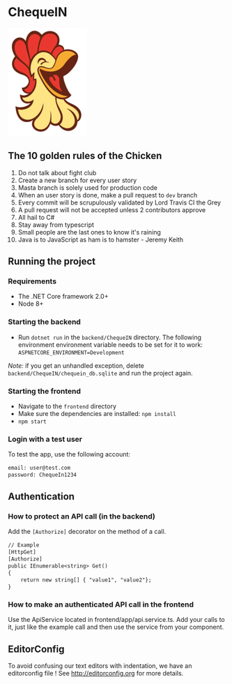 # ChequeIN

![ChequeIN logo](chicken.png)

## The 10 golden rules of the Chicken
1. Do not talk about fight club
2. Create a new branch for every user story
3. Masta branch is solely used for production code
4. When an user story is done, make a pull request to `dev` branch
5. Every commit will be scrupulously validated by Lord Travis CI the Grey
6. A pull request will not be accepted unless 2 contributors approve
7. All hail to C#
8. Stay away from typescript
9. Small people are the last ones to know it's raining
10. Java is to JavaScript as ham is to hamster - Jeremy Keith

## Running the project
### Requirements
* The .NET Core framework 2.0+
* Node 8+

### Starting the backend
* Run `dotnet run` in the `backend/ChequeIN` directory. The following environment environment variable needs to be set for it to work: `ASPNETCORE_ENVIRONMENT=Development`

*Note:* if you get an unhandled exception, delete `backend/ChequeIN/chequein_db.sqlite` and run the project again.

### Starting the frontend
* Navigate to the `frontend` directory
* Make sure the dependencies are installed: `npm install`
* `npm start`

### Login with a test user
To test the app, use the following account:
```
email: user@test.com
password: ChequeIn1234
```

## Authentication
### How to protect an API call (in the backend)
Add the `[Authorize]` decorator on the method of a call.

```
// Example
[HttpGet]
[Authorize]
public IEnumerable<string> Get()
{
    return new string[] { "value1", "value2"};
}
```
### How to make an authenticated API call in the frontend
Use the ApiService located in frontend/app/api.service.ts. Add your calls to it, just like the example call and then use the service from your component.

## EditorConfig
To avoid confusing our text editors with indentation, we have an editorconfig file ! See http://editorconfig.org for more details.
